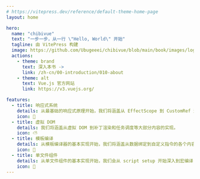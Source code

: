 ```yaml
---
# https://vitepress.dev/reference/default-theme-home-page
layout: home

hero:
  name: "chibivue"
  text: "一步一步，从一行 \"Hello, World\" 开始"
  tagline: 由 VitePress 构建
  image: https://github.com/Ubugeeei/chibivue/blob/main/book/images/logo/logo.png?raw=true
  actions:
    - theme: brand
      text: 深入本书 ->
      link: /zh-cn/00-introduction/010-about
    - theme: alt
      text: Vue.js 官方网站
      link: https://v3.vuejs.org/

features:
  - title: 响应式系统
    details: 从最基础的响应式原理开始，我们将涵盖从 EffectScope 到 CustomRef 这类高级 API 等大部分内容的实现。
    icon: 🔆
  - title: 虚拟 DOM
    details: 我们将涵盖从虚拟 DOM 到补丁渲染和任务调度等大部分内容的实现。
    icon: ⛅
  - title: 模板编译
    details: 从模板编译器的基本实现开始，我们将涵盖从数据绑定到自定义指令的各个内容的实现。
    icon: 🔁
  - title: 单文件组件
    details: 从单文件组件的基本实现开始，我们会从 script setup 开始深入到宏编译（macros）及 scoped CSS 的实现。
    icon: 🎁
---
```


